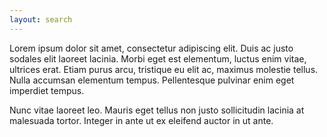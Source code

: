 ```yaml
---
layout: search
---
```

Lorem ipsum dolor sit amet, consectetur adipiscing elit. Duis ac justo sodales elit laoreet lacinia. Morbi eget est elementum, luctus enim vitae, ultrices erat. Etiam purus arcu, tristique eu elit ac, maximus molestie tellus. Nulla accumsan elementum tempus. Pellentesque pulvinar enim eget imperdiet tempus. 

Nunc vitae laoreet leo. Mauris eget tellus non justo sollicitudin lacinia at malesuada tortor. Integer in ante ut ex eleifend auctor in ut ante. 

